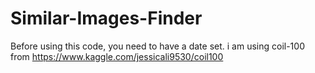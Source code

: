 # Similar-Images-Finder

Before using this code, you need to have a date set.
i am using coil-100 from https://www.kaggle.com/jessicali9530/coil100
